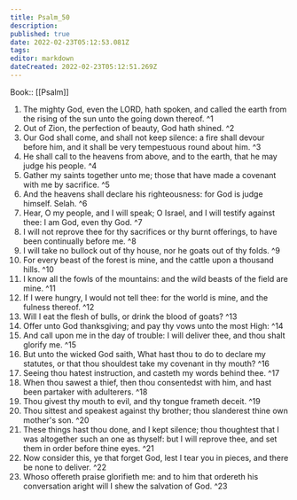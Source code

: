```yaml
---
title: Psalm_50
description: 
published: true
date: 2022-02-23T05:12:53.081Z
tags: 
editor: markdown
dateCreated: 2022-02-23T05:12:51.269Z
---
```


 Book:: [[Psalm]]
 1. The mighty God, even the LORD, hath spoken, and called the earth from the rising of the sun unto the going down thereof. ^1
 2. Out of Zion, the perfection of beauty, God hath shined. ^2
 3. Our God shall come, and shall not keep silence: a fire shall devour before him, and it shall be very tempestuous round about him. ^3
 4. He shall call to the heavens from above, and to the earth, that he may judge his people. ^4
 5. Gather my saints together unto me; those that have made a covenant with me by sacrifice. ^5
 6. And the heavens shall declare his righteousness: for God is judge himself. Selah. ^6
 7. Hear, O my people, and I will speak; O Israel, and I will testify against thee: I am God, even thy God. ^7
 8. I will not reprove thee for thy sacrifices or thy burnt offerings, to have been continually before me. ^8
 9. I will take no bullock out of thy house, nor he goats out of thy folds. ^9
 10. For every beast of the forest is mine, and the cattle upon a thousand hills. ^10
 11. I know all the fowls of the mountains: and the wild beasts of the field are mine. ^11
 12. If I were hungry, I would not tell thee: for the world is mine, and the fulness thereof. ^12
 13. Will I eat the flesh of bulls, or drink the blood of goats? ^13
 14. Offer unto God thanksgiving; and pay thy vows unto the most High: ^14
 15. And call upon me in the day of trouble: I will deliver thee, and thou shalt glorify me. ^15
 16. But unto the wicked God saith, What hast thou to do to declare my statutes, or that thou shouldest take my covenant in thy mouth? ^16
 17. Seeing thou hatest instruction, and casteth my words behind thee. ^17
 18. When thou sawest a thief, then thou consentedst with him, and hast been partaker with adulterers. ^18
 19. Thou givest thy mouth to evil, and thy tongue frameth deceit. ^19
 20. Thou sittest and speakest against thy brother; thou slanderest thine own mother's son. ^20
 21. These things hast thou done, and I kept silence; thou thoughtest that I was altogether such an one as thyself: but I will reprove thee, and set them in order before thine eyes. ^21
 22. Now consider this, ye that forget God, lest I tear you in pieces, and there be none to deliver. ^22
 23. Whoso offereth praise glorifieth me: and to him that ordereth his conversation aright will I shew the salvation of God. ^23
